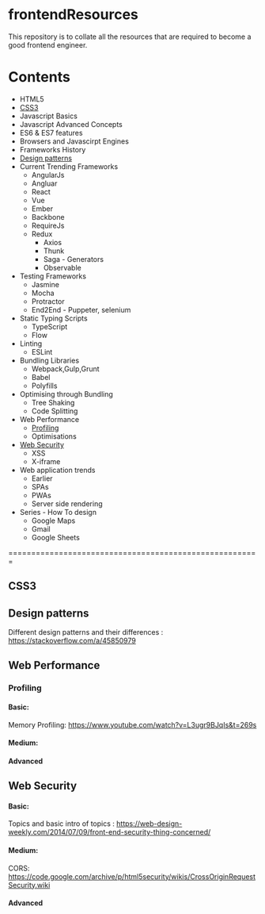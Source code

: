 # frontendResources
This repository is to collate all the resources that are required to become a good frontend engineer.

# Contents
* HTML5
* [CSS3](#CSS3)
* Javascript Basics
* Javascript Advanced Concepts
* ES6 & ES7 features
* Browsers and Javascirpt Engines
* Frameworks History
* [Design patterns](#design-patterns)
* Current Trending Frameworks
  * AngularJs
  * Angluar
  * React
  * Vue
  * Ember
  * Backbone
  * RequireJs
  * Redux
    * Axios
    * Thunk
    * Saga - Generators
    * Observable
* Testing Frameworks
  * Jasmine
  * Mocha
  * Protractor
  * End2End - Puppeter, selenium
* Static Typing Scripts
  * TypeScript
  * Flow
* Linting
  * ESLint
* Bundling Libraries
  * Webpack,Gulp,Grunt
  * Babel
  * Polyfills
* Optimising through Bundling
  * Tree Shaking
  * Code Splitting
* Web Performance
  * [Profiling](#profiling)
  * Optimisations
* [Web Security](#web_security)
  * XSS
  * X-iframe
* Web application trends
  * Earlier
  * SPAs
  * PWAs
  * Server side rendering
* Series - How To design
  * Google Maps
  * Gmail
  * Google Sheets
   
=======================================================

<a name = "CSS3"></a>
## CSS3

## Design patterns
<a name='design-patterns'></a>
Different design patterns and their differences : https://stackoverflow.com/a/45850979

## Web Performance
<a name="profiling"></a>
### Profiling
#### Basic: 
 Memory Profiling:  https://www.youtube.com/watch?v=L3ugr9BJqIs&t=269s
#### Medium: 
#### Advanced

<a name="web_security"></a>
## Web Security
<a name="web_security"></a>

#### Basic: 
 Topics and basic intro of topics : https://web-design-weekly.com/2014/07/09/front-end-security-thing-concerned/
#### Medium: 
 CORS: https://code.google.com/archive/p/html5security/wikis/CrossOriginRequestSecurity.wiki
 
#### Advanced

